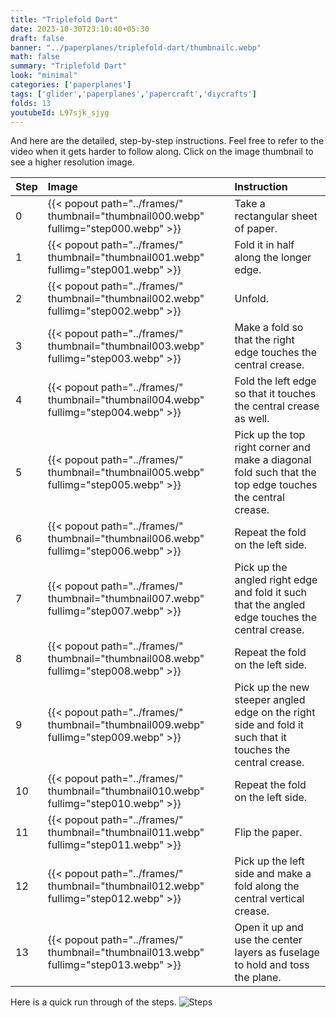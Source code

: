 ```yaml
---
title: "Triplefold Dart"
date: 2023-10-30T23:10:40+05:30
draft: false
banner: "../paperplanes/triplefold-dart/thumbnailc.webp"
math: false
summary: "Triplefold Dart"
look: "minimal"
categories: ['paperplanes']
tags: ['glider','paperplanes','papercraft','diycrafts']
folds: 13
youtubeId: L97sjk_sjyg
---
```



And here are the detailed, step-by-step instructions. Feel free to refer to the video when it gets harder to follow along. Click on the image thumbnail to see a higher resolution image. 

|Step|Image|Instruction|
|:-|:-|:------|
|0| {{< popout path="../frames/" thumbnail="thumbnail000.webp" fullimg="step000.webp" >}} | Take a rectangular sheet of paper. |
|1| {{< popout path="../frames/" thumbnail="thumbnail001.webp" fullimg="step001.webp" >}} | Fold it in half along the longer edge. |
|2| {{< popout path="../frames/" thumbnail="thumbnail002.webp" fullimg="step002.webp" >}} | Unfold. |
|3| {{< popout path="../frames/" thumbnail="thumbnail003.webp" fullimg="step003.webp" >}} | Make a fold so that the right edge touches the central crease. |
|4| {{< popout path="../frames/" thumbnail="thumbnail004.webp" fullimg="step004.webp" >}} | Fold the left edge so that it touches the central crease as well. |
|5| {{< popout path="../frames/" thumbnail="thumbnail005.webp" fullimg="step005.webp" >}} | Pick up the top right corner and make a diagonal fold such that the top edge touches the central crease. |
|6| {{< popout path="../frames/" thumbnail="thumbnail006.webp" fullimg="step006.webp" >}} | Repeat the fold on the left side. |
|7| {{< popout path="../frames/" thumbnail="thumbnail007.webp" fullimg="step007.webp" >}} | Pick up the angled right edge and fold it such that the angled edge touches the central crease. |
|8| {{< popout path="../frames/" thumbnail="thumbnail008.webp" fullimg="step008.webp" >}} | Repeat the fold on the left side. |
|9| {{< popout path="../frames/" thumbnail="thumbnail009.webp" fullimg="step009.webp" >}} | Pick up the new steeper angled edge on the right side and fold it such that it touches the central crease. |
|10| {{< popout path="../frames/" thumbnail="thumbnail010.webp" fullimg="step010.webp" >}} | Repeat the fold on the left side. |
|11| {{< popout path="../frames/" thumbnail="thumbnail011.webp" fullimg="step011.webp" >}} | Flip the paper. |
|12| {{< popout path="../frames/" thumbnail="thumbnail012.webp" fullimg="step012.webp" >}} | Pick up the left side and make a fold along the central vertical crease. |
|13| {{< popout path="../frames/" thumbnail="thumbnail013.webp" fullimg="step013.webp" >}} | Open it up and use the center layers as fuselage to hold and toss the plane. |

Here is a quick run through of the steps. 
![Steps](../frames/steps_thumbnail.gif)
